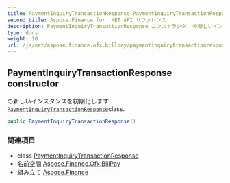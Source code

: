 ```yaml
---
title: PaymentInquiryTransactionResponse.PaymentInquiryTransactionResponse
second_title: Aspose.Finance for .NET API リファレンス
description: PaymentInquiryTransactionResponse コンストラクタ. の新しいインスタンスを初期化しますPaymentInquiryTransactionResponseclass.
type: docs
weight: 10
url: /ja/net/aspose.finance.ofx.billpay/paymentinquirytransactionresponse/paymentinquirytransactionresponse/
---
```

## PaymentInquiryTransactionResponse constructor

の新しいインスタンスを初期化します[`PaymentInquiryTransactionResponse`](../)class.

```csharp
public PaymentInquiryTransactionResponse()
```

### 関連項目

* class [PaymentInquiryTransactionResponse](../)
* 名前空間 [Aspose.Finance.Ofx.BillPay](../../paymentinquirytransactionresponse/)
* 組み立て [Aspose.Finance](../../../)


